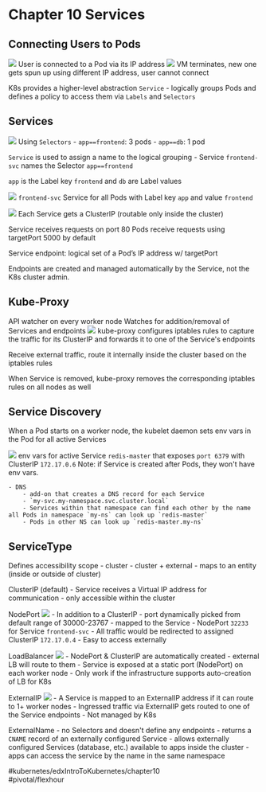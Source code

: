 # Chapter 10 Services
## Connecting Users to Pods
![](Chapter%2010%20Services/Screen%20Shot%202019-08-23%20at%2011.54.10%20AM.png) User is connected to a Pod via its IP address
![](Chapter%2010%20Services/Screen%20Shot%202019-08-23%20at%2011.54.29%20AM.png) VM terminates, new one gets spun up using different IP address, user cannot connect

K8s provides a higher-level abstraction `Service`
	- logically groups Pods and defines a policy to access them via `Labels` and `Selectors`


## Services
![](Chapter%2010%20Services/Screen%20Shot%202019-08-23%20at%2012.05.45%20PM.png)
Using `Selectors` 
	- `app==frontend`: 3 pods
	- `app==db`: 1 pod

`Service` is used to assign a name to the logical grouping
	- Service `frontend-svc` names the Selector `app==frontend`

`app` is the Label key
`frontend` and `db` are Label values

![](Chapter%2010%20Services/Screen%20Shot%202019-08-23%20at%202.16.43%20PM.png) 
`frontend-svc` Service for all Pods with Label key `app` and value `frontend`


![](Chapter%2010%20Services/Screen%20Shot%202019-08-23%20at%206.16.40%20PM.png)
Each Service gets a ClusterIP (routable only inside the cluster)

Service receives requests on port 80
Pods receive requests using targetPort 5000 by default

Service endpoint: logical set of a Pod’s IP address w/ targetPort

Endpoints are created and managed automatically by the Service, not the K8s cluster admin.


## Kube-Proxy
API watcher on every worker node
Watches for addition/removal of Services and endpoints
![](Chapter%2010%20Services/Screen%20Shot%202019-08-23%20at%206.31.21%20PM.png)
kube-proxy configures iptables rules to capture the traffic for its ClusterIP and forwards it to one of the Service's endpoints

Receive external traffic, route it internally inside the cluster based on the iptables rules

When Service is removed, kube-proxy removes the corresponding iptables rules on all nodes as well


## Service Discovery
When a Pod starts on a worker node, the kubelet daemon sets env vars in the Pod for all active Services

![](Chapter%2010%20Services/Screen%20Shot%202019-08-25%20at%2012.33.20%20PM.png)
env vars for active Service `redis-master` that exposes `port 6379` with ClusterIP `172.17.0.6`
Note: if Service is created after Pods, they won't have env vars.

	- DNS
		- add-on that creates a DNS record for each Service
		- `my-svc.my-namespace.svc.cluster.local`
		- Services within that namespace can find each other by the name all Pods in namespace `my-ns` can look up `redis-master`
		- Pods in other NS can look up `redis-master.my-ns`


## ServiceType
Defines accessibility scope
	- cluster
	- cluster + external
	- maps to an entity (inside or outside of cluster)

ClusterIP (default)
	- Service receives a Virtual IP address for communication
	- only accessible within the cluster

NodePort
![](Chapter%2010%20Services/Screen%20Shot%202019-08-25%20at%203.03.59%20PM.png)
	- In addition to a ClusterIP
	- port dynamically picked from default range of 30000-23767
	- mapped to the Service
	- NodePort `32233` for Service `frontend-svc`
		- All traffic would be redirected to assigned ClusterIP `172.17.0.4`
	- Easy to access externally

LoadBalancer
![](Chapter%2010%20Services/Screen%20Shot%202019-08-25%20at%204.10.53%20PM.png)
	- NodePort & ClusterIP are automatically created
		- external LB will route to them
	- Service is exposed at a static port (NodePort) on each worker node
	- Only work if the infrastructure supports auto-creation of LB for K8s

ExternalIP
![](Chapter%2010%20Services/Screen%20Shot%202019-08-25%20at%204.33.45%20PM.png) 
	- A Service is mapped to an ExternalIP address if it can route to 1+ worker nodes
	- Ingressed traffic via ExternalIP gets routed to one of the Service endpoints
	- Not managed by K8s

ExternalName
	- no Selectors and doesn't define any endpoints
	- returns a `CNAME` record of an externally configured Service
	- allows externally configured Services (database, etc.) available to apps inside the cluster
	- apps can access the service by the name in the same namespace


#kubernetes/edxIntroToKubernetes/chapter10	
#pivotal/flexhour